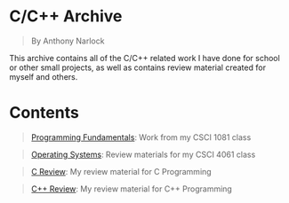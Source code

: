# <b>C/C++ Archive</b>
> By Anthony Narlock

This archive contains all of the C/C++ related work I have done for school or other small projects, as well as contains review material created for myself and others.

# <b>Contents</b>

> [Programming Fundamentals](https://github.com/narlock/cpp-archive/tree/main/Programming%20Fundamentals): Work from my CSCI 1081 class

> [Operating Systems](https://github.com/narlock/cpp-archive/tree/main/Operating%20Systems): Review materials for my CSCI 4061 class

> [C Review](https://github.com/narlock/cpp-archive/tree/main/C%20Review): My review material for C Programming

> [C++ Review](https://github.com/narlock/cpp-archive/tree/main/Review): My review material for C++ Programming

